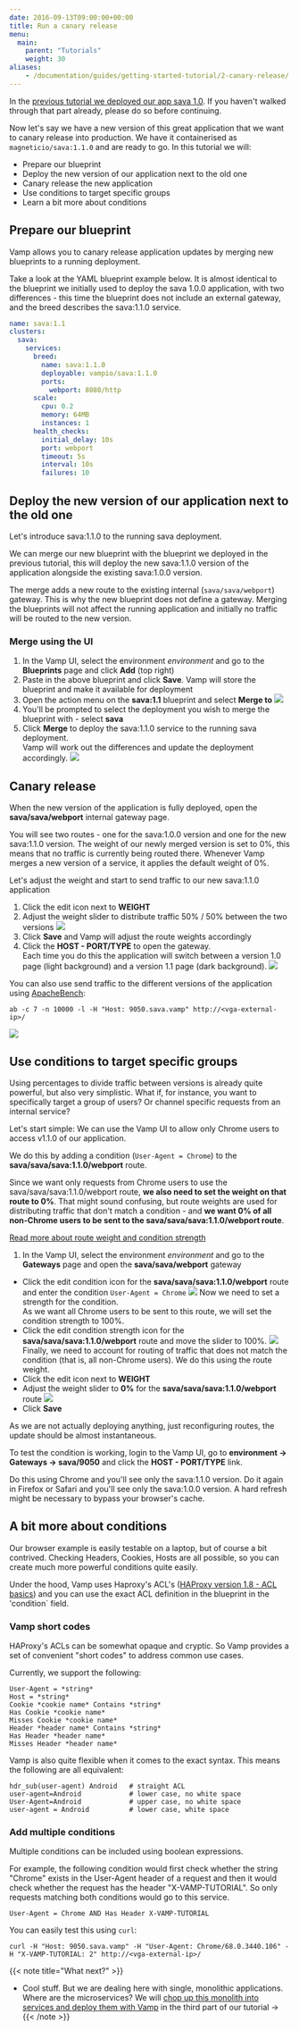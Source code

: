 ```yaml
---
date: 2016-09-13T09:00:00+00:00
title: Run a canary release
menu:
  main:
    parent: "Tutorials"
    weight: 30
aliases:
    - /documentation/guides/getting-started-tutorial/2-canary-release/
---
```


In the [previous tutorial we deployed our app sava 1.0](/documentation/tutorials/deploy-your-first-blueprint/). If you haven't walked through that part already, please do so before continuing.

Now let's say we have a new version of this great application that we want to canary release into production. We have it containerised as `magneticio/sava:1.1.0` and are ready to go. In this tutorial we will:

* Prepare our blueprint
* Deploy the new version of our application next to the old one
* Canary release the new application
* Use conditions to target specific groups
* Learn a bit more about conditions

## Prepare our blueprint

Vamp allows you to canary release application updates by merging new blueprints to a running deployment.

Take a look at the YAML blueprint example below. It is almost identical to the blueprint we initially used to deploy the sava 1.0.0 application, with two differences - this time the blueprint does not include an external gateway, and the breed describes the sava:1.1.0 service.

```yaml
name: sava:1.1
clusters:
  sava:
    services:
      breed:
        name: sava:1.1.0
        deployable: vampio/sava:1.1.0
        ports:
          webport: 8080/http
      scale:
        cpu: 0.2       
        memory: 64MB
        instances: 1
      health_checks:
        initial_delay: 10s
        port: webport
        timeout: 5s
        interval: 10s
        failures: 10          
```

## Deploy the new version of our application next to the old one

Let's introduce sava:1.1.0 to the running sava deployment.  

We can merge our new blueprint with the blueprint we deployed in the previous tutorial, this will deploy the new sava:1.1.0 version of the application alongside the existing sava:1.0.0 version.

The merge adds a new route to the existing internal (`sava/sava/webport`) gateway. This is why the new blueprint does not define a gateway. Merging the blueprints will not affect the running application and initially no traffic will be routed to the new version.

### Merge using the UI

1. In the Vamp UI, select the environment *environment* and go to the **Blueprints** page and click **Add** (top right)
2. Paste in the above blueprint and click **Save**. Vamp will store the blueprint and make it available for deployment 
3. Open the action menu on the **sava:1.1** blueprint and select **Merge to** 
  ![](/images/screens/v100/tut2/vampee-environment-blueprints-sava11-mergeto.png)
4. You'll be prompted to select the deployment you wish to merge the blueprint with - select **sava**
5. Click **Merge** to deploy the sava:1.1.0 service to the running sava deployment.  
  Vamp will work out the differences and update the deployment accordingly.
  ![](/images/screens/v100/tut2/vampee-environment-deployments-sava.png)

## Canary release

When the new version of the application is fully deployed, open the **sava/sava/webport** internal gateway page.

You will see two routes - one for the sava:1.0.0 version and one for the new sava:1.1.0 version. The weight of our newly merged version is set to 0%, this means that no traffic is currently being routed there. Whenever Vamp merges a new version of a service, it applies the default weight of 0%.

Let's adjust the weight and start to send traffic to our new sava:1.1.0 application

1. Click the edit icon next to **WEIGHT**
2. Adjust the weight slider to distribute traffic 50% / 50% between the two versions
  ![](/images/screens/v100/tut2/vampee-environment-gateways-sava-internal-editweights5050.png)
3. Click **Save** and Vamp will adjust the route weights accordingly
4. Click the **HOST - PORT/TYPE** to open the gateway.  
  Each time you do this the application will switch between a version 1.0 page (light background) and a version 1.1 page (dark background).
  ![](/images/screens/v100/tut2/vampee-environment-gateways-sava-internal-mono-canary.png)

You can also use send traffic to the different versions of the application using [ApacheBench](https://httpd.apache.org/docs/2.4/programs/ab.html):

```
ab -c 7 -n 10000 -l -H "Host: 9050.sava.vamp" http://<vga-external-ip>/
```

![](/images/screens/v100/tut2/vampee-environment-gateways-sava-internal-2routes.png)

## Use conditions to target specific groups

Using percentages to divide traffic between versions is already quite powerful, but also very simplistic.
What if, for instance, you want to specifically target a group of users? Or channel specific requests
from an internal service?

Let's start simple: We can use the Vamp UI to allow only Chrome users to access v1.1.0 of our application.

We do this by adding a condition (`User-Agent = Chrome`) to the **sava/sava/sava:1.1.0/webport** route.

Since we want only requests from Chrome users to use the sava/sava/sava:1.1.0/webport route, **we also need to set the weight on that route to 0%**. That might sound confusing, but route weights are used for distributing traffic that don't match a condition - and **we want 0% of all non-Chrome users to be sent to the sava/sava/sava:1.1.0/webport route**.

[Read more about route weight and condition strength](/documentation/using-vamp/gateways/#route-weight-and-condition-strength)

1. In the Vamp UI, select the environment *environment* and go to the **Gateways** page and open the **sava/sava/webport** gateway
* Click the edit condition icon for the **sava/sava/sava:1.1.0/webport** route and enter the condition `User-Agent = Chrome` 
  ![](/images/screens/v100/tut2/vampee-environment-gateways-sava-internal-editcondition.png)
  Now we need to set a strength for the condition.  
  As we want all Chrome users to be sent to this route, we will set the condition strength to 100%.
* Click the edit condition strength icon for the **sava/sava/sava:1.1.0/webport** route and move the slider to 100%.
  ![](/images/screens/v100/tut2/vampee-environment-gateways-sava-internal-editconditionweight.png)
  Finally, we need to account for routing of traffic that does not match the condition (that is, all non-Chrome users). We do this using the route weight.
* Click the edit icon next to **WEIGHT**
* Adjust the weight slider to **0%** for the **sava/sava/sava:1.1.0/webport** route
  ![](/images/screens/v100/tut2/vampee-environment-gateways-sava-internal-editweights1000.png)
* Click **Save**

As we are not actually deploying anything, just reconfiguring routes, the update should be almost instantaneous.

To test the condition is working, login to the Vamp UI, go to **environment → Gateways → sava/9050** and click the **HOST - PORT/TYPE** link.

Do this using Chrome and you'll see only the sava:1.1.0 version. Do it again in Firefox or Safari and you'll see only the sava:1.0.0 version. A hard refresh might be necessary to bypass your browser's cache.

## A bit more about conditions

Our browser example is easily testable on a laptop, but of course a bit contrived. Checking Headers, Cookies, Hosts are all possible, so you can create much more powerful conditions quite easily.

Under the hood, Vamp uses Haproxy's ACL's ([HAProxy version 1.8 - ACL basics](http://cbonte.github.io/haproxy-dconv/1.8/configuration.html#7.1)) and you can use the exact ACL definition in the blueprint in the 'condition` field.

### Vamp short codes

HAProxy's ACLs can be somewhat opaque and cryptic. So Vamp provides a set of convenient "short codes"
to address common use cases.

Currently, we support the following:
```
User-Agent = *string*
Host = *string*
Cookie *cookie name* Contains *string*
Has Cookie *cookie name*
Misses Cookie *cookie name*
Header *header name* Contains *string*
Has Header *header name*
Misses Header *header name*
```

Vamp is also quite flexible when it comes to the exact syntax. This means the following are all equivalent:

```
hdr_sub(user-agent) Android   # straight ACL
user-agent=Android            # lower case, no white space
User-Agent=Android            # upper case, no white space
user-agent = Android          # lower case, white space
```

### Add multiple conditions
Multiple conditions can be included using boolean expressions.

For example, the following condition would first check whether the string "Chrome" exists in the User-Agent header of a request and then it would check whether the request has the header "X-VAMP-TUTORIAL". So only requests matching both conditions would go to this service.

```
User-Agent = Chrome AND Has Header X-VAMP-TUTORIAL
```

You can easily test this using `curl`:

```
curl -H "Host: 9050.sava.vamp" -H "User-Agent: Chrome/68.0.3440.106" -H "X-VAMP-TUTORIAL: 2" http://<vga-external-ip>/
```

{{< note title="What next?" >}}
* Cool stuff. But we are dealing here with single, monolithic applications. Where are the microservices?  We will [chop up this monolith into services and deploy them with Vamp](/documentation/tutorials/split-a-monolith/) in the third part of our tutorial →
{{< /note >}}
